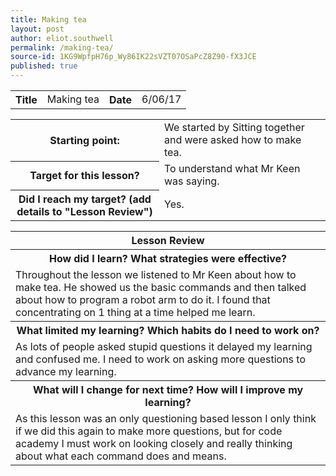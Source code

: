 ```yaml
---
title: Making tea
layout: post
author: eliot.southwell
permalink: /making-tea/
source-id: 1KG9WpfpH76p_Wy86IK22sVZT07OSaPcZ8Z90-fX3JCE
published: true
---
```

<table class="table1">
  <tr>
    <th>Title</th>
    <td>Making tea</td>
    <th>Date</th>
    <td>6/06/17</td>
  </tr>
</table>


<table class="table1">
  <tr>
    <th>Starting point:</th>
    <td>We started by Sitting together and were asked how to make tea.</td>
  </tr>
  <tr>
    <th>Target for this lesson?</th>
    <td>To understand what Mr Keen was saying.</td>
  </tr>
  <tr>
    <th>Did I reach my target? 
(add details to "Lesson Review")</th>
    <td>Yes.</td>
  </tr>
</table>


<table class="table1">
  <tr>
    <th>Lesson Review</th>
  </tr>
  <tr>
    <th>How did I learn? What strategies were effective? </th>
  </tr>
  <tr>
    <td>Throughout the lesson we listened to Mr Keen about how to make tea. He showed us the basic commands and then talked about how to program a robot arm to do it. I found that concentrating on 1 thing at a time helped me learn.</td>
  </tr>
  <tr>
    <th>What limited my learning? Which habits do I need to work on? </th>
  </tr>
  <tr>
    <td>As lots of people asked stupid questions it delayed my learning and confused me. I need to work on asking more questions to advance my learning.</td>
  </tr>
  <tr>
    <th>What will I change for next time? How will I improve my learning?</th>
  </tr>
  <tr>
    <td>As this lesson was an only questioning based lesson I only think if we did this again to make more questions, but for code academy I must work on looking closely and really thinking about what each command does and means.</td>
  </tr>
</table>


